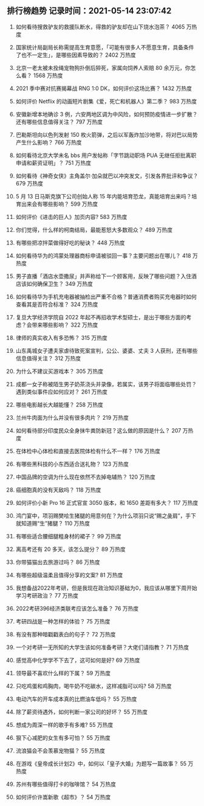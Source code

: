 
## 排行榜趋势 记录时间：2021-05-14 23:07:42
  
  1. 如何看待搜救驴友的救援队断水，得救的驴友却在山下烧水泡茶？ 4065 万热度
    
  2. 国家统计局副局长称需提高生育意愿，「可能有很多人不愿意生育，具备条件了也不一定生」，是哪些因素导致的？ 2402 万热度
    
  3. 北京一老太被未拴绳宠物狗扑倒后猝死，家属向饲养人索赔 80 余万元，你怎么看？ 1568 万热度
    
  4. 2021 季中赛对抗赛揭幕战 RNG 1:0 DK，如何评价这场比赛？ 1432 万热度
    
  5. 如何评价 Netflix 的动画短片剧集《爱，死亡和机器人》第二季？ 983 万热度
    
  6. 安徽新增本地确诊 3 例，六安两地区调为中风险，如何预防疫情进一步扩散？还有哪些信息值得关注？ 797 万热度
    
  7. 巴勒斯坦向以色列发射 150 枚火箭弹，之后以军轰炸加沙地带，将对巴以局势产生什么影响？ 766 万热度
    
  8. 如何看待北京大学未名 bbs 用户发帖称「字节跳动职场 PUA 无继任拒批离职申请和薪资证明」？ 751 万热度
    
  9. 如何看待《神奇女侠》主角盖尔·加朵就巴以冲突发文，引发各界批评和争议？ 679 万热度
    
  10. 5 月 13 日马斯克旗下公司创始人称 15 年内能培育恐龙，真能培育出来吗？培育出来会有哪些影响？ 599 万热度
    
  11. 如何评价《进击的巨人》加页内容? 583 万热度
    
  12. 你们觉得，什么样的柯南结局，最能惹怒大多数观众？ 489 万热度
    
  13. 有哪些把凉拌菜做得好吃的秘诀？ 448 万热度
    
  14. 如何看待华为的鸿蒙处理器商标申请被驳回一事？主要问题出在哪儿？ 418 万热度
    
  15. 男子直播「酒店水壶撒尿」并声称给下一个顾客用，反映了哪些问题？入住酒店该如何确保卫生？ 349 万热度
    
  16. 如何看待华为手机充电器被抽检出严重不合格？普通消费者购买充电器时如何查看其是否符合标准？ 324 万热度
    
  17. 复旦大学经济学院自 2022 年起不再招收学术型硕士，是出于哪些方面的考虑？会带来哪些影响？ 322 万热度
    
  18. 律师的真实收入有多恐怖？ 315 万热度
    
  19. 山东禹城女子遭夫家虐待致死案宣判，公公、婆婆、丈夫 3 人获刑，还有哪些信息值得关注？ 312 万热度
    
  20. 为什么不建议买游戏本？ 305 万热度
    
  21. 成都一女子称被陌生男子奶茶浇头并录像，若属实，该男子将面临哪些处罚？遇到类似事件应如何应对？ 261 万热度
    
  22. 哪些电影越长大越能懂？ 258 万热度
    
  23. 兰州牛肉面为什么并没有很多肉片？ 219 万热度
    
  24. 如何看待部分印度民众全身抹牛粪防新冠？这么做的原因是什么？ 207 万热度
    
  25. 在体检中心体检和直接去医院体检有什么不一样？ 176 万热度
    
  26. 有哪些黑科技的小东西适合送礼物？ 123 万热度
    
  27. 中国品牌的空调为什么现在依然不去掉电辅热？ 120 万热度
    
  28. 癌细胞真的没有天敌吗？ 118 万热度
    
  29. 如何评价小新 Pro 16 正式官宣 3050 版本，和 1650 差距有多大？ 117 万热度
    
  30. 鸿门宴中，项羽赐樊哙生猪腿的用意何在？为什么项羽只说“赐之彘肩”，手下就知道赐“生”猪腿？ 110 万热度
    
  31. 有哪些适合腰细腿粗身材的裙子？ 99 万热度
    
  32. 离高考还有 20 多天，该怎么提分？ 89 万热度
    
  33. 你带猫猫出去旅游过吗？ 86 万热度
    
  34. 有哪些超级温柔且值得分享的文案? 81 万热度
    
  35. 我想备战2022年考研，但是我现在政治知识基础为0，我应该从哪里下周开始学习考研政治？ 77 万热度
    
  36. 2022考研396经济类联考应该怎么准备？ 76 万热度
    
  37. 考研四战是一种怎样的体验？ 75 万热度
    
  38. 有没有那种暗戳戳表白的句子？ 72 万热度
    
  39. 一个对考研一无所知的大学生该如何准备考研？大佬们请指教？ 71 万热度
    
  40. 感觉高中化学学不下去了，这可如何是好? 69 万热度
    
  41. 领导最不喜欢什么样的下属？ 59 万热度
    
  42. 只吃鸡蛋和鸡胸肉，喝牛奶不吃碳水，这样减脂可以吗? 58 万热度
    
  43. 电动汽车的开车成本真的比燃油车低吗？ 55 万热度
    
  44. 除了薪资待遇外，如何判断一家公司的好坏？ 55 万热度
    
  45. 想成为周深一样的歌手有多难? 55 万热度
    
  46. 狠下心减肥的女生有多可怕？ 55 万热度
    
  47. 流浪猫会不会羡慕宠物猫？ 55 万热度
    
  48. 在游戏《皇帝成长计划2》中，如何以「皇子大婚」为题写一篇故事？ 55 万热度
    
  49. 苏州有哪些值得打卡的咖啡馆？ 54 万热度
    
  50. 如何评价许嵩新歌《超市》？ 54 万热度
    